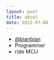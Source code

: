 ```yaml
---
layout: post
title: about
date: 2012-07-08
---
```

* [@bianbian](https://twitter.com/bianbian)
* Programmer
* ride MCU
